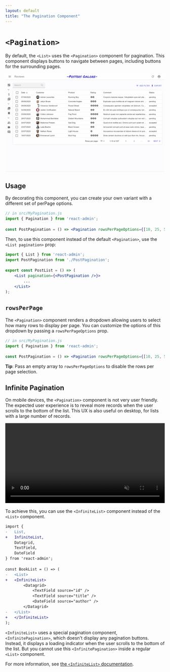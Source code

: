 ```yaml
---
layout: default
title: "The Pagination Component"
---
```


# `<Pagination>`

By default, the `<List>` uses the `<Pagination>` component for pagination. This component displays buttons to navigate between pages, including buttons for the surrounding pages.

![Pagination buttons](./img/pagination-buttons.gif)

## Usage

By decorating this component, you can create your own variant with a different set of perPage options.

```jsx
// in src/MyPagination.js
import { Pagination } from 'react-admin';

const PostPagination = () => <Pagination rowsPerPageOptions={[10, 25, 50, 100]} />;
```

Then, to use this component instead of the default `<Pagination>`, use the `<List pagination>` prop:

```jsx
import { List } from 'react-admin';
import PostPagination from './PostPagination';

export const PostList = () => (
    <List pagination={<PostPagination />}>
        ...
    </List>
);
```

## `rowsPerPage`

The `<Pagination>` component renders a dropdown allowing users to select how many rows to display per page. You can customize the options of this dropdown by passing a `rowsPerPageOptions` prop.

```jsx
// in src/MyPagination.js
import { Pagination } from 'react-admin';

const PostPagination = () => <Pagination rowsPerPageOptions={[10, 25, 50, 100]} />;
```

**Tip**: Pass an empty array to `rowsPerPageOptions` to disable the rows per page selection.

## Infinite Pagination

On mobile devices, the `<Pagination>` component is not very user friendly. The expected user experience is to reveal more records when the user scrolls to the bottom of the list. This UX is also useful on desktop, for lists with a large number of records.

<video controls autoplay muted loop width="100%">
  <source src="./img/infinite-book-list.webm" poster="./img/infinite-book-list.webp" type="video/webm">
  Your browser does not support the video tag.
</video>

To achieve this, you can use the `<InfiniteList>` component instead of the `<List>` component.

```diff
import {
-   List,
+   InfiniteList,
    Datagrid,
    TextField,
    DateField
} from 'react-admin';

const BookList = () => (
-   <List>
+   <InfiniteList>
        <Datagrid>
            <TextField source="id" />
            <TextField source="title" />
            <DateField source="author" />
        </Datagrid>
-   </List>
+   </InfiniteList>
);
```

`<InfiniteList>` uses a special pagination component, `<InfinitePagination>`, which doesn't display any pagination buttons. Instead, it displays a loading indicator when the user scrolls to the bottom of the list. But you cannot use this `<InfinitePagination>` inside a regular `<List>` component.

For more information, see [the `<InfiniteList>` documentation](./InfiniteList.md).